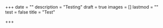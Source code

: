 +++
date = ""
description = "Testing"
draft = true
images = []
lastmod = ""
test = false
title = "Test"

+++
